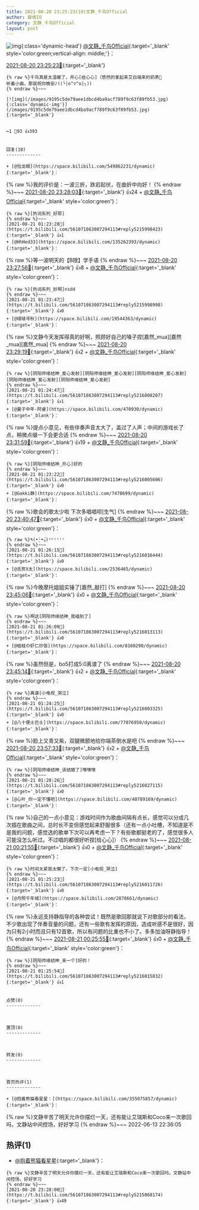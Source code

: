 ```yaml
---
title: 2021-08-20 23:25:23(10)文静_千鸟Official
author: 御坂IO
category: 文静_千鸟Official
layout: post
---
```


![img](/images/ac7482ed1b9a7f203dc68c0c4a77c488a27b108a.jpg){:class='dynamic-head'}
[@文静_千鸟Official](https://space.bilibili.com/667526012/dynamic){:target='_blank' style='color:green;vertical-align: middle;'}：

[2021-08-20 23:25:23🔗](https://t.bilibili.com/561071863007294113){:target='_blank'}

~~~
{% raw %}千鸟真是太温暖了，开心[给心心]（悠然的拿起来艾白端来的奶茶🧋
听着小曲，那就祝你晚安♪((└|o^▽^o|┐))
{% endraw %}~~~

[![img](/images/9195c5de79aee1dbcd4ba9acf789f9c63f89fb53.jpg){:class='dynamic-img'}](/images/9195c5de79aee1dbcd4ba9acf789f9c63f89fb53.jpg){:target='_blank'}


↪️1 💬93 👍393


回复(10)
-------------

+ [@恰龙眼](https://space.bilibili.com/549862231/dynamic){:target='_blank'}：
~~~
{% raw %}我的评价是：一波三折，跌宕起伏，在曲折中向好！
{% endraw %}~~~
[2021-08-20 23:28:03🔗](https://t.bilibili.com/561071863007294113#reply5215072850){:target='_blank'} 👍24
    + [@文静_千鸟Official](https://space.bilibili.com/667526012/dynamic){:target='_blank' style='color:green'}：
~~~
{% raw %}[热词系列_好耶]
{% endraw %}~~~
[2021-08-21 01:23:28🔗](https://t.bilibili.com/561071863007294113#reply5215998423){:target='_blank'} 👍1
+ [@HhHed33](https://space.bilibili.com/135262393/dynamic){:target='_blank'}：
~~~
{% raw %}等一波明天的【B限】学手语
{% endraw %}~~~
[2021-08-20 23:27:56🔗](https://t.bilibili.com/561071863007294113#reply5215075287){:target='_blank'} 👍8
    + [@文静_千鸟Official](https://space.bilibili.com/667526012/dynamic){:target='_blank' style='color:green'}：
~~~
{% raw %}[热词系列_妙啊]nsdd
{% endraw %}~~~
[2021-08-21 01:23:47🔗](https://t.bilibili.com/561071863007294113#reply5215998998){:target='_blank'} 👍0
+ [@啵啵寻秋](https://space.bilibili.com/19544363/dynamic){:target='_blank'}：
~~~
{% raw %}文静今天发挥得真的好啊，照顾好自己的嗓子捏[嘉然_mua][嘉然_mua][嘉然_mua]
{% endraw %}~~~
[2021-08-20 23:29:19🔗](https://t.bilibili.com/561071863007294113#reply5215090280){:target='_blank'} 👍2
    + [@文静_千鸟Official](https://space.bilibili.com/667526012/dynamic){:target='_blank' style='color:green'}：
~~~
{% raw %}[阴阳师缘结神_爱心发射][阴阳师缘结神_爱心发射][阴阳师缘结神_爱心发射][阴阳师缘结神_爱心发射][阴阳师缘结神_爱心发射]
{% endraw %}~~~
[2021-08-21 01:24:47🔗](https://t.bilibili.com/561071863007294113#reply5216008207){:target='_blank'} 👍1
+ [@量子中年-阿睿](https://space.bilibili.com/470930/dynamic){:target='_blank'}：
~~~
{% raw %}提点小意见，有些伴奏声音太大了，盖过了人声；中间的游戏长了点，稍微点缀一下会更合适
{% endraw %}~~~
[2021-08-20 23:31:59🔗](https://t.bilibili.com/561071863007294113#reply5215113056){:target='_blank'} 👍19
    + [@文静_千鸟Official](https://space.bilibili.com/667526012/dynamic){:target='_blank' style='color:green'}：
~~~
{% raw %}[阴阳师缘结神_开心]好的
{% endraw %}~~~
[2021-08-21 01:23:22🔗](https://t.bilibili.com/561071863007294113#reply5216005606){:target='_blank'} 👍0
+ [@Gakki静](https://space.bilibili.com/7478699/dynamic){:target='_blank'}：
~~~
{% raw %}歌会的歌太少啦 下次多唱唱呗[生气]
{% endraw %}~~~
[2021-08-20 23:40:47🔗](https://t.bilibili.com/561071863007294113#reply5215199614){:target='_blank'} 👍0
    + [@文静_千鸟Official](https://space.bilibili.com/667526012/dynamic){:target='_blank' style='color:green'}：
~~~
{% raw %}٩(•̤̀ᵕ•̤́๑)ᵒᵏᵎᵎᵎᵎ
{% endraw %}~~~
[2021-08-21 01:26:15🔗](https://t.bilibili.com/561071863007294113#reply5216016444){:target='_blank'} 👍0
+ [@氏贺X太](https://space.bilibili.com/2536465/dynamic){:target='_blank'}：
~~~
{% raw %}今晚摩托姐姐实锤了[嘉然_敲打]
{% endraw %}~~~
[2021-08-20 23:45:06🔗](https://t.bilibili.com/561071863007294113#reply5215243897){:target='_blank'} 👍0
    + [@文静_千鸟Official](https://space.bilibili.com/667526012/dynamic){:target='_blank' style='color:green'}：
~~~
{% raw %}啊这[阴阳师缘结神_我磕到了]
{% endraw %}~~~
[2021-08-21 01:26:09🔗](https://t.bilibili.com/561071863007294113#reply5216013113){:target='_blank'} 👍0
+ [@蛙蛙の虾仁炒饭](https://space.bilibili.com/8160290/dynamic){:target='_blank'}：
~~~
{% raw %}虽然但是，bo5打成5:0离谱了
{% endraw %}~~~
[2021-08-20 23:45:14🔗](https://t.bilibili.com/561071863007294113#reply5215244284){:target='_blank'} 👍2
    + [@文静_千鸟Official](https://space.bilibili.com/667526012/dynamic){:target='_blank' style='color:green'}：
~~~
{% raw %}离谱[小电视_哭泣]
{% endraw %}~~~
[2021-08-21 01:24:25🔗](https://t.bilibili.com/561071863007294113#reply5216003325){:target='_blank'} 👍0
+ [@八十便士巴士](https://space.bilibili.com/77076950/dynamic){:target='_blank'}：
~~~
{% raw %}脸上又青又紫，双腿微颤地给你端茶倒水是吧
{% endraw %}~~~
[2021-08-20 23:57:33🔗](https://t.bilibili.com/561071863007294113#reply5215368477){:target='_blank'} 👍2
    + [@文静_千鸟Official](https://space.bilibili.com/667526012/dynamic){:target='_blank' style='color:green'}：
~~~
{% raw %}[阴阳师缘结神_该结婚了]嘿嘿嘿
{% endraw %}~~~
[2021-08-21 01:28:26🔗](https://t.bilibili.com/561071863007294113#reply5216027115){:target='_blank'} 👍0
+ [@心叶_你一定不懂吧](https://space.bilibili.com/40789169/dynamic){:target='_blank'}：
~~~
{% raw %}自己的一点小意见：游戏时间作为歌曲间隔有点长，感觉可以分成几次插在歌曲之间，总时长不变但感觉起来舒服很多（还有一点小吐槽，不知道是不是我的问题，感觉选的歌单下次可以再考虑一下？有些歌都挺老的了，感觉很多人可能没怎么听过。不过唱的都很好听捏[给心心]）
{% endraw %}~~~
[2021-08-21 00:21:55🔗](https://t.bilibili.com/561071863007294113#reply5215587115){:target='_blank'} 👍0
    + [@文静_千鸟Official](https://space.bilibili.com/667526012/dynamic){:target='_blank' style='color:green'}：
~~~
{% raw %}时间太紧我太懒了，下次一定[小电视_哭泣]
{% endraw %}~~~
[2021-08-21 01:25:23🔗](https://t.bilibili.com/561071863007294113#reply5216011726){:target='_blank'} 👍0
+ [@月照千年城](https://space.bilibili.com/2878661/dynamic){:target='_blank'}：
~~~
{% raw %}永远支持静指导的各种尝试！既然是歌回那就说下对歌部分的看法，不少歌出现了伴奏音量的问题，还有一些歌有发挥的原因，造成听感不是很好，因为只有2小时而且只有12首歌，所以有问题的比重也不小了。多多加油呀静指导！
{% endraw %}~~~
[2021-08-21 00:25:55🔗](https://t.bilibili.com/561071863007294113#reply5215621064){:target='_blank'} 👍0
    + [@文静_千鸟Official](https://space.bilibili.com/667526012/dynamic){:target='_blank' style='color:green'}：
~~~
{% raw %}[阴阳师缘结神_亲一个]好的！
{% endraw %}~~~
[2021-08-21 01:25:54🔗](https://t.bilibili.com/561071863007294113#reply5216015832){:target='_blank'} 👍1


点赞(0)
-------------



置顶(0)
-------------



转发(0)
-------------



首页热评(1)
-------------

+ [@抱着熊猫看星星：](https://space.bilibili.com/355075857/dynamic){:target='_blank'}：
~~~
{% raw %}文静辛苦了明天允许你摆烂一天，还有能让艾瑞斯和Coco来一次歌回吗，文静站中间控场，好好学习
{% endraw %}~~~
2022-06-13 22:36:05


热评(1)
-------------

+ [@抱着熊猫看星星](https://space.bilibili.com/355075857/dynamic){:target='_blank'}：
~~~
{% raw %}文静辛苦了明天允许你摆烂一天，还有能让艾瑞斯和Coco来一次歌回吗，文静站中间控场，好好学习
{% endraw %}~~~
[2021-08-20 23:28:00🔗](https://t.bilibili.com/561071863007294113#reply5215068174){:target='_blank'} 👍49


